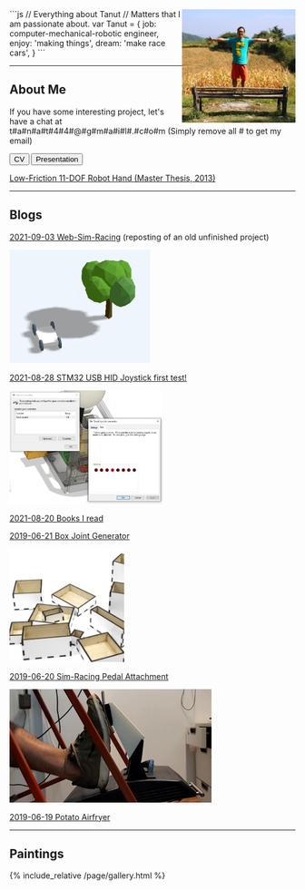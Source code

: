 <img src="/image/tanut.jpg" alt="tanut" height="200" style="float: right"/>
```js
// Everything about Tanut 
// Matters that I am passionate about.
var Tanut = { 
    job: computer-mechanical-robotic engineer,
    enjoy: 'making things',
    dream: 'make race cars',
}
```

* * *

## About Me

If you have some interesting project, let's have a chat at t#a#n#a#t#4#4#@#g#m#a#i#l#.#c#o#m (Simply remove all # to get my email)

<button type="button" onclick="window.open('/assets/resume2021_6.pdf')">CV</button>
<button type="button" onclick="window.open('/assets/TanutPresentation_210803.pdf')">Presentation</button>

[Low-Friction 11-DOF Robot Hand (Master Thesis, 2013)](/assets/master_thesis.pdf)

* * *

## Blogs

[2021-09-03 Web-Sim-Racing](/assets/web-sim-racing/index.html) (reposting of an old unfinished project)

<img src="/assets/web-sim-racing/images/200722.PNG" height="200"/>



[2021-08-28 STM32 USB HID Joystick first test!](/post/2021-08-28-stm32-usb-joystick)

<img src="/image/210828usbjoystickdevice.png" height="200"/>

[2021-08-20 Books I read](/post/booksiread)

[2019-06-21 Box Joint Generator](/post/2019-06-21-box-joint-generator)

<img src="/image/boxbox.png" height="200"/>

[2019-06-20 Sim-Racing Pedal Attachment](/post/2019-06-20-simracing-pedal-attachment)

<img src="/image/thrustmaster-pedal-after.jpg" height="200"/>

[2019-06-19 Potato Airfryer](/post/2019-06-19-potato-airfryer)

* * *

## Paintings

{% include_relative /page/gallery.html %}